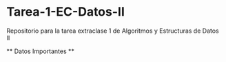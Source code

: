 # Tarea-1-EC-Datos-II
Repositorio para la tarea extraclase 1 de Algoritmos y Estructuras de Datos II

** Datos Importantes **

